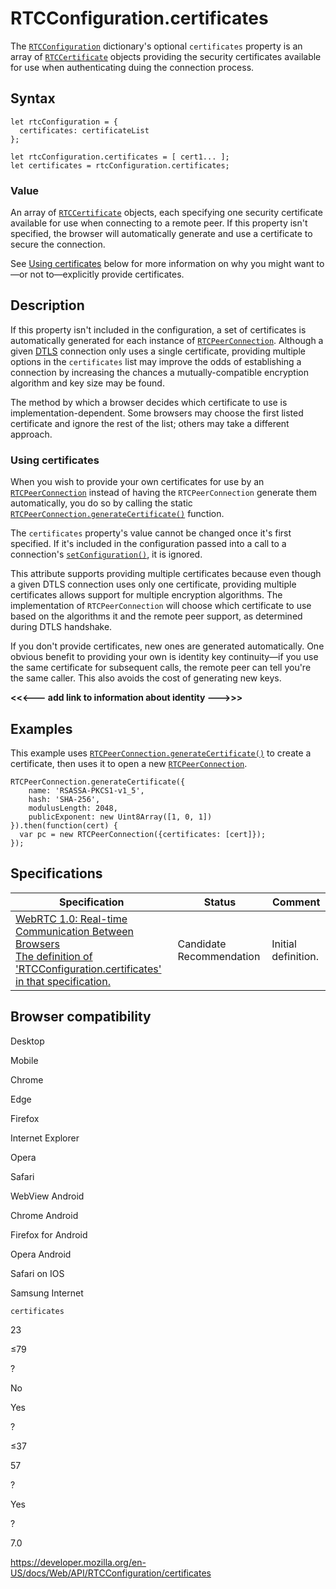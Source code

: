 # RTCConfiguration.certificates

The [`RTCConfiguration`](../rtcconfiguration) dictionary's optional `certificates` property is an array of [`RTCCertificate`](../rtccertificate) objects providing the security certificates available for use when authenticating duing the connection process.

## Syntax

    let rtcConfiguration = {
      certificates: certificateList
    };

    let rtcConfiguration.certificates = [ cert1... ];
    let certificates = rtcConfiguration.certificates;

### Value

An array of [`RTCCertificate`](../rtccertificate) objects, each specifying one security certificate available for use when connecting to a remote peer. If this property isn't specified, the browser will automatically generate and use a certificate to secure the connection.

See [Using certificates](#using_certificates) below for more information on why you might want to—or not to—explicitly provide certificates.

## Description

If this property isn't included in the configuration, a set of certificates is automatically generated for each instance of [`RTCPeerConnection`](../rtcpeerconnection). Although a given [DTLS](https://developer.mozilla.org/en-US/docs/Glossary/DTLS) connection only uses a single certificate, providing multiple options in the `certificates` list may improve the odds of establishing a connection by increasing the chances a mutually-compatible encryption algorithm and key size may be found.

The method by which a browser decides which certificate to use is implementation-dependent. Some browsers may choose the first listed certificate and ignore the rest of the list; others may take a different approach.

### Using certificates

When you wish to provide your own certificates for use by an [`RTCPeerConnection`](../rtcpeerconnection) instead of having the `RTCPeerConnection` generate them automatically, you do so by calling the static [`RTCPeerConnection.generateCertificate()`](../rtcpeerconnection/generatecertificate) function.

The `certificates` property's value cannot be changed once it's first specified. If it's included in the configuration passed into a call to a connection's [`setConfiguration()`](../rtcpeerconnection/setconfiguration), it is ignored.

This attribute supports providing multiple certificates because even though a given DTLS connection uses only one certificate, providing multiple certificates allows support for multiple encryption algorithms. The implementation of `RTCPeerConnection` will choose which certificate to use based on the algorithms it and the remote peer support, as determined during DTLS handshake.

If you don't provide certificates, new ones are generated automatically. One obvious benefit to providing your own is identity key continuity—if you use the same certificate for subsequent calls, the remote peer can tell you're the same caller. This also avoids the cost of generating new keys.

**&lt;&lt;&lt;--- add link to information about identity ---&gt;&gt;&gt;**

## Examples

This example uses [`RTCPeerConnection.generateCertificate()`](../rtcpeerconnection/generatecertificate) to create a certificate, then uses it to open a new [`RTCPeerConnection`](../rtcpeerconnection).

    RTCPeerConnection.generateCertificate({
        name: 'RSASSA-PKCS1-v1_5',
        hash: 'SHA-256',
        modulusLength: 2048,
        publicExponent: new Uint8Array([1, 0, 1])
    }).then(function(cert) {
      var pc = new RTCPeerConnection({certificates: [cert]});
    });

## Specifications

<table><thead><tr class="header"><th>Specification</th><th>Status</th><th>Comment</th></tr></thead><tbody><tr class="odd"><td><a href="https://w3c.github.io/webrtc-pc/#dom-rtcconfiguration-certificates">WebRTC 1.0: Real-time Communication Between Browsers<br />
<span class="small">The definition of 'RTCConfiguration.certificates' in that specification.</span></a></td><td><span class="spec-cr">Candidate Recommendation</span></td><td>Initial definition.</td></tr></tbody></table>

## Browser compatibility

Desktop

Mobile

Chrome

Edge

Firefox

Internet Explorer

Opera

Safari

WebView Android

Chrome Android

Firefox for Android

Opera Android

Safari on IOS

Samsung Internet

`certificates`

23

≤79

?

No

Yes

?

≤37

57

?

Yes

?

7.0

<a href="https://developer.mozilla.org/en-US/docs/Web/API/RTCConfiguration/certificates" class="_attribution-link">https://developer.mozilla.org/en-US/docs/Web/API/RTCConfiguration/certificates</a>
